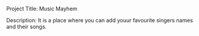 Project Title: Music Mayhem

Description: It is a place where you can add youur favourite singers names and their songs.